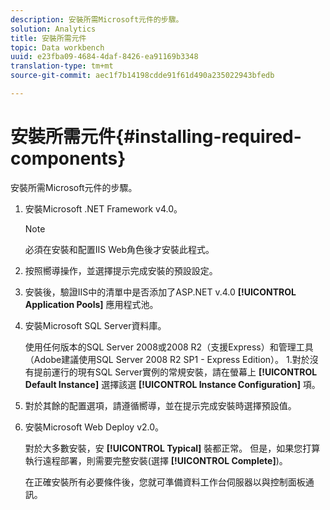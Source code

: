 ```yaml
---
description: 安裝所需Microsoft元件的步驟。
solution: Analytics
title: 安裝所需元件
topic: Data workbench
uuid: e23fba09-4684-4daf-8426-ea91169b3348
translation-type: tm+mt
source-git-commit: aec1f7b14198cdde91f61d490a235022943bfedb

---
```



# 安裝所需元件{#installing-required-components}

安裝所需Microsoft元件的步驟。

1. 安裝Microsoft .NET Framework v4.0。

   >[!NOTE]
   >
   >必須在安裝和配置IIS Web角色後才安裝此程式。

1. 按照嚮導操作，並選擇提示完成安裝的預設設定。
1. 安裝後，驗證IIS中的清單中是否添加了ASP.NET v.4.0 **[!UICONTROL Application Pools]** 應用程式池。
1. 安裝Microsoft SQL Server資料庫。

   使用任何版本的SQL Server 2008或2008 R2（支援Express）和管理工具（Adobe建議使用SQL Server 2008 R2 SP1 - Express Edition）。 1.對於沒有提前運行的現有SQL Server實例的常規安裝，請在螢幕上 **[!UICONTROL Default Instance]** 選擇該選 **[!UICONTROL Instance Configuration]** 項。
1. 對於其餘的配置選項，請遵循嚮導，並在提示完成安裝時選擇預設值。
1. 安裝Microsoft Web Deploy v2.0。

   對於大多數安裝，安 **[!UICONTROL Typical]** 裝都正常。 但是，如果您打算執行遠程部署，則需要完整安裝(選擇 **[!UICONTROL Complete]**)。

   在正確安裝所有必要條件後，您就可準備資料工作台伺服器以與控制面板通訊。
